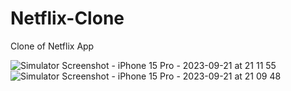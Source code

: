 # Netflix-Clone
Clone of Netflix App

![Simulator Screenshot - iPhone 15 Pro - 2023-09-21 at 21 11 55](https://github.com/uyguntursunov/Netflix-Clone/assets/122126318/201c4779-3926-4e62-a2c6-cd1410066dfa)
![Simulator Screenshot - iPhone 15 Pro - 2023-09-21 at 21 09 48](https://github.com/uyguntursunov/Netflix-Clone/assets/122126318/6445b0b0-3ade-4c28-a677-564c2f1aead7)

